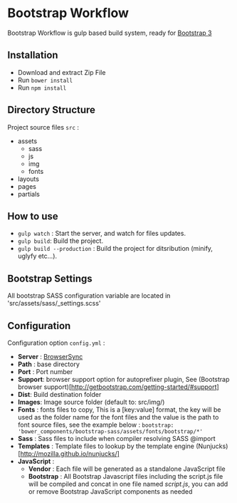 # Bootstrap Workflow
Bootstrap Workflow is gulp based build system, ready for [Bootstrap 3](http://getbootstrap.com/)
## Installation
* Download and extract Zip File
* Run ```bower install```
* Run ```npm install```

## Directory Structure
Project source files ```src``` :
* assets
  * sass
  * js
  * img 
  * fonts
* layouts
* pages
* partials
  
## How to use
* ```gulp watch``` : Start the server, and watch for files updates.
* ```gulp build```: Build the project.
* ```gulp build --production``` : Build the project for ditsribution (minify, uglyfy etc...).

## Bootstrap Settings
All bootstrap SASS configuration variable are located in 'src/assets/sass/_settings.scss'

## Configuration
Configuration option ```config.yml``` :

* **Server** : [BrowserSync](https://browsersync.io/)
 * **Path** : base directory 
 * **Port** : Port number
* **Support**: browser support option for autoprefixer plugin, See (Bootstrap browser support)[http://getbootstrap.com/getting-started/#support]
* **Dist**: Build destination folder
* **Images**: Image source folder (default to: src/img/)
* **Fonts** : fonts files to copy, This is a [key:value] format, the key will be used as the folder name for the font files and the value is the path to font source files, see the example below :
  ```bootstrap: 'bower_components/bootstrap-sass/assets/fonts/bootstrap/*'```
* **Sass** : Sass files to include when compiler resolving SASS @import
* **Templates** : Template files to lookup by the template engine (Nunjucks)[http://mozilla.github.io/nunjucks/]
* **JavaScript** :
  * **Vendor** : Each file will be generated as a standalone JavaScript file
  * **Bootstrap** : All Bootstrap Javascript files including the script.js file will be compiled and concat in one file named *script.js*, you can add or remove Bootstrap JavaScript components as needed
